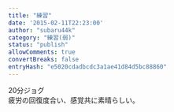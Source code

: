 ```yaml
---
title: "練習"
date: '2015-02-11T22:23:00'
author: "subaru44k"
category: "練習(弱)"
status: "publish"
allowComments: true
convertBreaks: false
entryHash: "e5020cdadbcdc3a1ae41d84d5bc88860"
---
```

20分ジョグ<br>
疲労の回復度合い、感覚共に素晴らしい。
